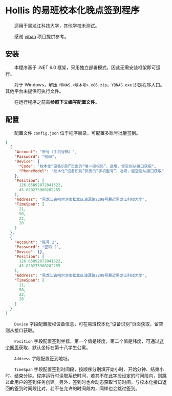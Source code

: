 # Hollis 的易班校本化晚点签到程序

&emsp;&emsp;适用于黑龙江科技大学，其他学校未测试。

&emsp;&emsp;感谢 [yiban](https://github.com/Sricor/yiban) 项目提供参考。

## 安装

&emsp;&emsp;本程序基于 .NET 6.0 框架，采用独立部署模式，因此无需安装框架即可运行。

&emsp;&emsp;对于 Windows，解压 `YBNAS.<版本号>.x86.zip`，`YBNAS.exe` 即是程序入口。其他平台未提供可执行文件。

&emsp;&emsp;在运行程序之前需**参照下文编写配置文件**。

## 配置

&emsp;&emsp;配置文件 `config.json` 位于程序目录，可配置多账号批量签到。

``` JSON
[
  {
    "Account": "账号（手机号码）",
    "Password": "密码",
    "Device": {
      "Code": "校本化“设备识别”页面的“唯一授权码”，选填，留空则从接口获取",
      "PhoneModel": "校本化“设备识别”页面的“手机型号”，选填，留空则从接口获取"
    },
    "Position": [
      126.65892872841522,
      45.820275900282255
    ],
    "Address": "黑龙江省哈尔滨市松北区浦源路2298号靠近黑龙江科技大学",
    "TimeSpan": [
      21,
      50,
      22,
      20
    ]
  },
  {
    "Account": "账号 2",
    "Password": "密码 2",
    "Device": {},
    "Position": [
      126.65892872841522,
      45.820275900282255
    ],
    "Address": "黑龙江省哈尔滨市松北区浦源路2298号靠近黑龙江科技大学",
    "TimeSpan": [
      21,
      50,
      22,
      20
    ]
  }
]
```

&emsp;&emsp;`Device` 字段配置授权设备信息，可在易班校本化“设备识别”页面获取，留空则从接口获取。

&emsp;&emsp;`Position` 字段配置签到坐标，第一个值是经度，第二个值是纬度，可通过[这个网页](https://lbs.amap.com/api/javascript-api/guide/services/geocoder)获取，默认坐标在第十八学生公寓。

&emsp;&emsp;`Address` 字段配置签到地址。

&emsp;&emsp;`TimeSpan` 字段配置签到时间段，按顺序分别填开始小时、开始分钟、结束小时、结束分钟。程序运行时读取系统时间，若其不在此字段设定的时间段内，则跳过此用户的签到任务创建。另外，签到时也会动态获取当前时间，与校本化接口返回的签到时间段比对，若不在允许的时间段内，同样也会跳过签到。
